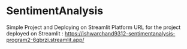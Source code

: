 # SentimentAnalysis
Simple Project and Deploying on Streamlit Platform 
URL for the project deployed on Streamlit : https://ishwarchand9312-sentimentanalysis-program2-6qbrzi.streamlit.app/
